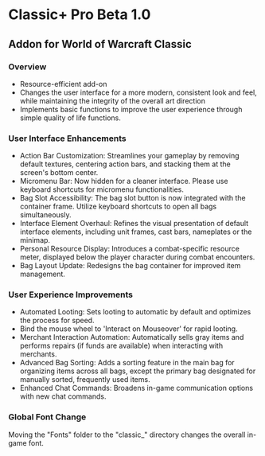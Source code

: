 # **Classic+ Pro Beta 1.0**

## Addon for World of Warcraft Classic

### Overview
- Resource-efficient add-on
- Changes the user interface for a more modern, consistent look and feel, while maintaining the integrity of the overall art direction
- Implements basic functions to improve the user experience through simple quality of life functions.

### User Interface Enhancements
- Action Bar Customization: Streamlines your gameplay by removing default textures, centering action bars, and stacking them at the screen's bottom center.
- Micromenu Bar: Now hidden for a cleaner interface. Please use keyboard shortcuts for micromenu functionalities.
- Bag Slot Accessibility: The bag slot button is now integrated with the container frame. Utilize keyboard shortcuts to open all bags simultaneously.
- Interface Element Overhaul: Refines the visual presentation of default interface elements, including unit frames, cast bars, nameplates or the minimap.
- Personal Resource Display: Introduces a combat-specific resource meter, displayed below the player character during combat encounters.
- Bag Layout Update: Redesigns the bag container for improved item management.

### User Experience Improvements
- Automated Looting: Sets looting to automatic by default and optimizes the process for speed.
- Bind the mouse wheel to 'Interact on Mouseover' for rapid looting.
- Merchant Interaction Automation: Automatically sells gray items and performs repairs (if funds are available) when interacting with merchants.
- Advanced Bag Sorting: Adds a sorting feature in the main bag for organizing items across all bags, except the primary bag designated for manually sorted, frequently used items.
- Enhanced Chat Commands: Broadens in-game communication options with new chat commands.

### Global Font Change
Moving the "Fonts" folder to the "classic_" directory changes the overall in-game font.